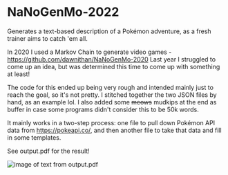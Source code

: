 # NaNoGenMo-2022
Generates a text-based description of a Pokémon adventure, as a fresh trainer aims to catch 'em all.

In 2020 I used a Markov Chain to generate video games - https://github.com/dawnithan/NaNoGenMo-2020
Last year I struggled to come up an idea, but was determined this time to come up with something at least!

The code for this ended up being very rough and intended mainly just to reach the goal, so it's not pretty. I stitched together the two JSON files by hand, as an example lol. I also added some ~~meows~~ mudkips at the end as buffer in case some programs didn't consider this to be 50k words.

It mainly works in a two-step process: one file to pull down Pokémon API data from https://pokeapi.co/, and then another file to take that data and fill in some templates.

See output.pdf for the result!

![image of text from output.pdf](https://user-images.githubusercontent.com/23389764/203681099-f584ed52-a4fc-4c72-bd4b-e1a8ee65f56e.png)
